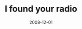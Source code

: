 ---
layout: base.njk
title : 'I found your radio' 
view_title : 'I found your radio' 
year : '2008' 
date : '2008-12-01' 
img_file : '/drawing/ifoundyourradio.jpg' 
html_file : 'ifoundyourradio' 
next_html : 'itsonlycomplicatedwhenyoumakeitcomplicated.html' 
year_order : '543' 
permalink : "title/{{html_file}}.html"
---